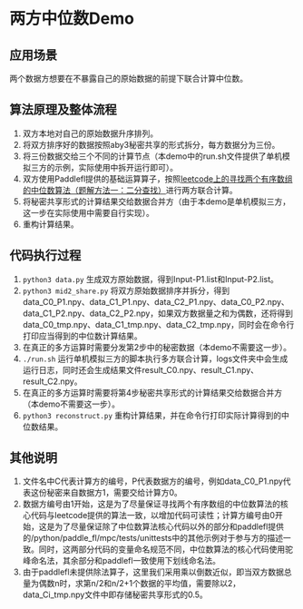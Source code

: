 # 两方中位数Demo

## 应用场景

两个数据方想要在不暴露自己的原始数据的前提下联合计算中位数。

## 算法原理及整体流程

1. 双方本地对自己的原始数据升序排列。
2. 将双方排序好的数据按照aby3秘密共享的形式拆分，每方数据分为三份。
3. 将三份数据交给三个不同的计算节点（本demo中的run.sh文件提供了单机模拟三方的示例，实际使用中拆开运行即可）。
4. 双方使用Paddlefl提供的基础运算算子，按照[leetcode上的寻找两个有序数组的中位数算法（题解方法一：二分查找）](https://leetcode.cn/problems/median-of-two-sorted-arrays/solution/xun-zhao-liang-ge-you-xu-shu-zu-de-zhong-wei-s-114/)进行两方联合计算。
5. 将秘密共享形式的计算结果交给数据合并方（由于本demo是单机模拟三方，这一步在实际使用中需要自行实现）。
6. 重构计算结果。

## 代码执行过程

1. `python3 data.py` 生成双方原始数据，得到Input-P1.list和Input-P2.list。
2. `python3 mid2_share.py` 将双方原始数据排序并拆分，得到data_C0_P1.npy、data_C1_P1.npy、data_C2_P1.npy、data_C0_P2.npy、data_C1_P2.npy、data_C2_P2.npy，如果双方数据量之和为偶数，还将得到data_C0_tmp.npy、data_C1_tmp.npy、data_C2_tmp.npy，同时会在命令行打印应当得到的中位数计算结果。
3. 在真正的多方运算时需要分发第2步中的秘密数据（本demo不需要这一步）。
4. `./run.sh` 运行单机模拟三方的脚本执行多方联合计算，logs文件夹中会生成运行日志，同时还会生成结果文件result_C0.npy、result_C1.npy、result_C2.npy。
5. 在真正的多方运算时需要将第4步秘密共享形式的计算结果交给数据合并方（本demo不需要这一步）。
6. `python3 reconstruct.py` 重构计算结果，并在命令行打印实际计算得到的中位数结果。

## 其他说明

1. 文件名中C代表计算方的编号，P代表数据方的编号，例如data_C0_P1.npy代表这份秘密来自数据方1，需要交给计算方0。
2. 数据方编号由1开始，这是为了尽量保证寻找两个有序数组的中位数算法的核心代码与leetcode提供的算法一致，以增加代码可读性；计算方编号由0开始，这是为了尽量保证除了中位数算法核心代码以外的部分和paddlefl提供的/python/paddle_fl/mpc/tests/unittests中的其他示例对于参与方的描述一致。同时，这两部分代码的变量命名规范不同，中位数算法的核心代码使用驼峰命名法，其余部分和paddlefl一致使用下划线命名法。
3. 由于paddlefl未提供除法算子，这里我们采用乘以倒数近似，即当双方数据总量为偶数n时，求第n/2和n/2+1个数据的平均值，需要除以2，data_Ci_tmp.npy文件中即存储秘密共享形式的0.5。